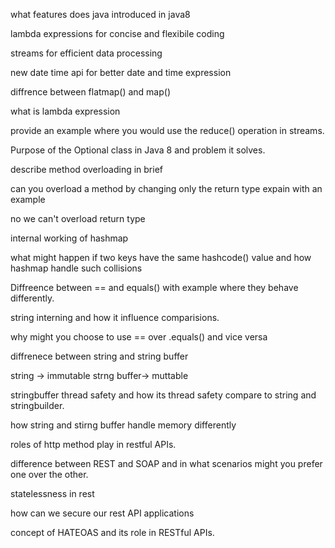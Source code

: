 what features does java introduced in java8

lambda expressions for concise and flexibile coding

streams for efficient data  processing

new date time api for better date and time expression

diffrence between flatmap() and map()

what is lambda expression 

provide an example where you would use the reduce() operation in streams.

Purpose of the Optional class in Java 8 and
problem it solves.


describe method overloading in brief


can you overload a method by changing only the return type expain with an example


no we can't overload return type 

internal working of hashmap

what might happen if two keys have the same hashcode() value and how hashmap handle such collisions


Diffreence between == and equals() with example where they behave differently.

string interning and how it influence comparisions.


why might you choose to use == over .equals() and vice versa



diffrenece between string and string buffer

string -> immutable
strng buffer-> muttable

stringbuffer thread safety and how its thread safety compare to string and stringbuilder.

how string and stirng buffer handle memory differently

roles of http method play in restful APIs.

difference between REST and SOAP and in what scenarios might you prefer one over the other.


statelessness in rest

how can we secure our rest API applications

concept of HATEOAS and its role in RESTful APIs.






